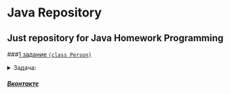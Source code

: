 # Java Repository
## Just repository for Java Homework Programming

###[1 задание `(class Person)`](https://github.com/europeec/java-rep/blob/master/homework/src/First.java)

<details>
  <summary>Задача:</summary>
    1. Создать класс Person с свойствами: `Имя`, `Возраст`,`Модель телефона`,`Номер телефона` 
    2. Создать конструктор для дефолтных параметров
    3. Создать метод вывода информации
    4. Создать 2 экземпляра класса
    5. Вывести их данные на экран
    6. Создать метод изменения модели телефона и/или номера телефона
    7. Добавить проверку корректности ввода номера телефона
    8. Создать метод сравнения экземпляров
    9. Создать экземпляры из консоли ( больше 2х )
    10. Показывать доступные экзепляры ( их количество )
</details>


##### [Вконтакте](https://vk.com/urtomorrow) 

